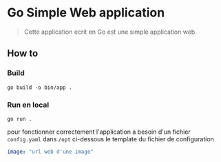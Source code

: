 # Go Simple Web application

> Cette application ecrit en Go est une simple application web.

## How to

### Build

```shell
go build -o bin/app .
```

### Run en local

```shell
go run .
```

pour fonctionner correctement l'application a besoin d'un fichier `config.yaml` dans `/opt`
ci-dessous le template du fichier de configuration

```yaml
image: "url web d'une image"
```
